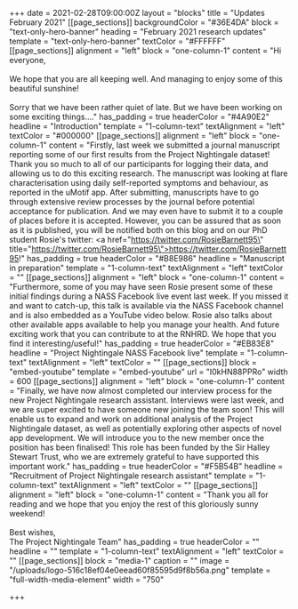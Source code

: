 +++
date = 2021-02-28T09:00:00Z
layout = "blocks"
title = "Updates February 2021"
[[page_sections]]
backgroundColor = "#36E4DA"
block = "text-only-hero-banner"
heading = "February 2021 research updates"
template = "text-only-hero-banner"
textColor = "#FFFFFF"
[[page_sections]]
alignment = "left"
block = "one-column-1"
content = "Hi everyone,<br><br>We hope that you are all keeping well. And managing to enjoy some of this beautiful sunshine!<br><br>Sorry that we have been rather quiet of late. But we have been working on some exciting things...."
has_padding = true
headerColor = "#4A90E2"
headline = "Introduction"
template = "1-column-text"
textAlignment = "left"
textColor = "#000000"
[[page_sections]]
alignment = "left"
block = "one-column-1"
content = "Firstly, last week we submitted a journal manuscript reporting some of our first results from the Project Nightingale dataset! Thank you so much to all of our participants for logging their data, and allowing us to do this exciting research. The manuscript was looking at flare characterisation using daily self-reported symptoms and behaviour, as reported in the uMotif app. After submitting, manuscripts have to go through extensive review processes by the journal before potential acceptance for publication. And we may even have to submit it to a couple of places before it is accepted. However, you can be assured that as soon as it is published, you will be notified both on this blog and on our PhD student Rosie's twitter: <a href=\"https://twitter.com/RosieBarnett95\" title=\"https://twitter.com/RosieBarnett95\">https://twitter.com/RosieBarnett95</a>!"
has_padding = true
headerColor = "#B8E986"
headline = "Manuscript in preparation"
template = "1-column-text"
textAlignment = "left"
textColor = ""
[[page_sections]]
alignment = "left"
block = "one-column-1"
content = "Furthermore, some of you may have seen Rosie present some of these initial findings during a NASS Facebook live event last week. If you missed it and want to catch-up, this talk is available via the NASS Facebook channel and is also embedded as a YouTube video below. Rosie also talks about other available apps available to help you manage your health. And future exciting work that you can contribute to at the RNHRD. We hope that you find it interesting/useful!"
has_padding = true
headerColor = "#EB83E8"
headline = "Project Nightingale NASS Facebook live"
template = "1-column-text"
textAlignment = "left"
textColor = ""
[[page_sections]]
block = "embed-youtube"
template = "embed-youtube"
url = "I0kHN88PPRo"
width = 600
[[page_sections]]
alignment = "left"
block = "one-column-1"
content = "Finally, we have now almost completed our interview process for the new Project Nightingale research assistant. Interviews were last week, and we are super excited to have someone new joining the team soon! This will enable us to expand and work on additional analysis of the Project Nightingale dataset, as well as potentially exploring other aspects of novel app development. We will introduce you to the new member once the position has been finalised! This role has been funded by the Sir Halley Stewart Trust, who we are extremely grateful to have supported this important work."
has_padding = true
headerColor = "#F5B54B"
headline = "Recruitment of Project Nightingale research assistant"
template = "1-column-text"
textAlignment = "left"
textColor = ""
[[page_sections]]
alignment = "left"
block = "one-column-1"
content = "Thank you all for reading and we hope that you enjoy the rest of this gloriously sunny weekend!<br><br>Best wishes,<br>The Project Nightingale Team"
has_padding = true
headerColor = ""
headline = ""
template = "1-column-text"
textAlignment = "left"
textColor = ""
[[page_sections]]
block = "media-1"
caption = ""
image = "/uploads/logo-516c18ef04e0eead60f85595d9f8b56a.png"
template = "full-width-media-element"
width = "750"

+++
